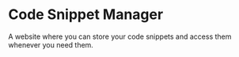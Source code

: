 # Code Snippet Manager
A website where you can store your code snippets and access them whenever you need them.
